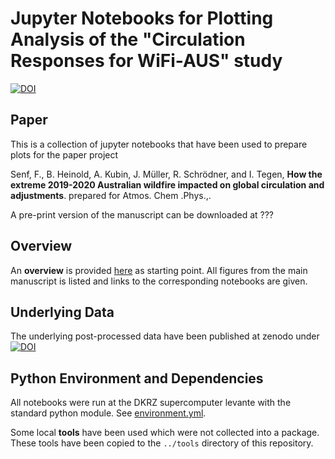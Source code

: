 # Jupyter Notebooks for Plotting Analysis of the "Circulation Responses for WiFi-AUS" study

[![DOI](https://zenodo.org/badge/321327613.svg)](https://zenodo.org/badge/latestdoi/321327613)


## Paper
This is a collection of jupyter notebooks that have been used to prepare plots for the paper project

Senf, F., B. Heinold, A. Kubin, J. Müller, R. Schrödner, and I. Tegen, **How the extreme 2019-2020 Australian wildfire impacted on global circulation and adjustments**. prepared for Atmos. Chem .Phys.,.

A pre-print version of the manuscript can be downloaded at ???


## Overview
An **overview** is provided [here](nbooks/00-Overview.ipynb) as starting point. All figures from the main manuscript is listed and links to the corresponding notebooks are given. 


## Underlying Data
The underlying post-processed data have been published at zenodo under [![DOI](https://zenodo.org/badge/DOI/10.5281/zenodo.7568466.svg)](https://doi.org/10.5281/zenodo.7568466)




## Python Environment and Dependencies
All notebooks were run at the DKRZ supercomputer levante with the standard python module. See [environment.yml](environment.yml). 

Some local **tools** have been used which were not collected into a package. These tools have been copied to the `../tools` directory of this repository. 




